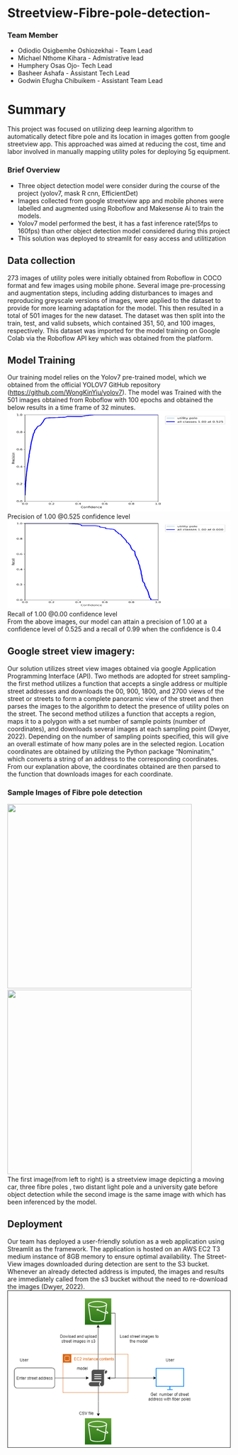 
# Streetview-Fibre-pole-detection-
### Team Member
- Odiodio Osigbemhe Oshiozekhai - Team Lead 
- Michael Nthome Kihara - Admistrative lead
- Humphery Osas Ojo- Tech Lead
- Basheer Ashafa - Assistant Tech Lead
- Godwin Efugha Chibuikem -  Assistant Team Lead

# Summary
This project was focused on utilizing deep learning algorithm to automatically detect fibre pole and its location in images gotten from google streetview  app. This approached was aimed at reducing the cost, time and labor involved in manually mapping utility poles for deploying 5g equipment.
### Brief Overview
- Three object detection model were consider during the course of the project (yolov7, mask R cnn, EfficientDet)
- Images collected from google streetview app and mobile phones were labelled and augmented using Roboflow and Makesense Ai to train the models.
- Yolov7 model performed the best, it has a fast inference rate(5fps to 160fps) than other object detection model considered during this project
- This solution was deployed to streamlit for easy access and utilitization
## Data collection
273 images of utility poles were initially obtained from Roboflow in COCO format and few images using mobile phone. Several image pre-processing and augmentation steps, including adding disturbances to images and reproducing greyscale versions of images, were applied to the dataset to provide for more learning adaptation for the model.  This then resulted in a total of 501 images for the new dataset. The dataset was  then split into the train, test, and valid subsets, which contained 351, 50, and 100  images, respectively. This dataset was imported for the model training on  Google Colab via the Roboflow API key which was obtained from the platform. 
## Model Training
Our training model relies on the Yolov7 pre-trained model, which we obtained from the official YOLOV7 GitHub repository (https://github.com/WongKinYiu/yolov7). The model was Trained with the 501 images obtained from Roboflow with 100 epochs and obtained the below results in a time frame of 32 minutes.
![](images/pic1.png)
Precision of 1.00 @0.525 confidence level
![](images/pic2.png)
Recall of 1.00 @0.00 confidence level \
From the above images, our model can  attain a precision of 1.00 at a confidence level of 0.525 and a recall of 0.99 when the confidence is 0.4
## Google street view imagery:
Our solution utilizes street view images obtained via  google Application Programming Interface (API). Two methods are adopted for street sampling- the first method utilizes a function that accepts a single address or multiple street addresses  and  downloads the 00, 900, 1800,  and  2700 views of the street or streets to form a complete panoramic view of the street and then parses the images to the algorithm to detect the presence of utility poles on the street. The second method utilizes a function that accepts a region, maps it to a polygon with a set number of  sample points (number of coordinates), and downloads several images at each sampling point (Dwyer, 2022). Depending on the number of sampling points specified, this will give an overall estimate of how many poles 
are in the selected region. Location coordinates are obtained by utilizing the Python package “Nominatim,” which converts a string of an address to the corresponding coordinates. From our explanation above, the coordinates obtained are then parsed to the function  that downloads images for each coordinate.
### Sample Images of Fibre pole detection
<img src="https://github.com/Ashafa1905/Street-Fibre-pole-detection-/blob/main/images/6.jpg" width= "416" height= "416"> <img src="https://github.com/Ashafa1905/Street-Fibre-pole-detection-/blob/main/images/7.jpg" width= "416" height= "416"> \
The first image(from left to right) is a streetview image depicting a moving car, three fibre poles , two distant light pole and a university gate before object detection while the second image is the same image with which has been inferenced by the model. 
## Deployment
Our team has deployed a user-friendly solution as a web application using Streamlit as the framework. The application is hosted on an AWS EC2 T3 medium instance of 8GB memory to ensure optimal availability. The Street-View images downloaded during detection are sent to the S3 bucket. Whenever an  already detected address is imputed, the images and results are immediately called from the s3 bucket without the need to re-download the images (Dwyer, 2022).\
![](images/Picture.png)
